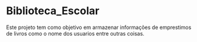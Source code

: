 # Biblioteca_Escolar
Este projeto tem como objetivo em armazenar informações de emprestimos de livros como o nome dos usuarios entre outras coisas.
